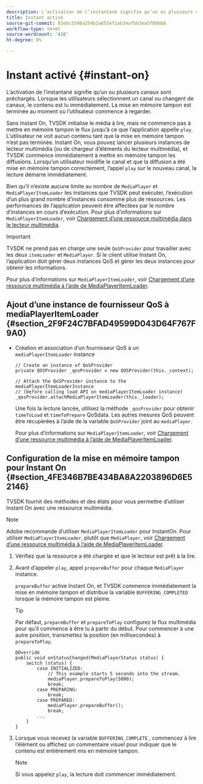 ```yaml
---
description: L’activation de l’instantané signifie qu’un ou plusieurs canaux sont préchargés. Lorsque les utilisateurs sélectionnent un canal ou changent de canaux, le contenu est lu immédiatement. La mise en mémoire tampon est terminée au moment où l’utilisateur commence à regarder.
title: Instant activé
source-git-commit: 02ebc3548a254b2a6554f1ab34afbb3ea5f09bb8
workflow-type: tm+mt
source-wordcount: '410'
ht-degree: 0%

---
```


# Instant activé {#instant-on}

L’activation de l’instantané signifie qu’un ou plusieurs canaux sont préchargés. Lorsque les utilisateurs sélectionnent un canal ou changent de canaux, le contenu est lu immédiatement. La mise en mémoire tampon est terminée au moment où l’utilisateur commence à regarder.

Sans Instant On, TVSDK initialise le média à lire, mais ne commence pas à mettre en mémoire tampon le flux jusqu’à ce que l’application appelle `play`. L’utilisateur ne voit aucun contenu tant que la mise en mémoire tampon n’est pas terminée. Instant On, vous pouvez lancer plusieurs instances de lecteur multimédia (ou de chargeur d’éléments du lecteur multimédia), et TVSDK commence immédiatement à mettre en mémoire tampon les diffusions. Lorsqu’un utilisateur modifie le canal et que la diffusion a été mise en mémoire tampon correctement, l’appel `play` sur le nouveau canal, la lecture démarre immédiatement.

Bien qu’il n’existe aucune limite au nombre de `MediaPlayer` et `MediaPlayerItemLoader` les instances que TVSDK peut exécuter, l’exécution d’un plus grand nombre d’instances consomme plus de ressources. Les performances de l’application peuvent être affectées par le nombre d’instances en cours d’exécution. Pour plus d’informations sur `MediaPlayerItemLoader`, voir [Chargement d’une ressource multimédia dans le lecteur multimédia](../../../tvsdk-3x-android-prog/android-3x-content-playback-options-android2/mediaplayer-initialize-for-video/android-3x-media-resource-load.md).

>[!IMPORTANT]
>
>TVSDK ne prend pas en charge une seule `QoSProvider` pour travailler avec les deux `itemLoader` et `MediaPlayer`. Si le client utilise Instant On, l’application doit gérer deux instances QoS et gérer les deux instances pour obtenir les informations.

Pour plus d’informations sur `MediaPlayerItemLoader`, voir [Chargement d’une ressource multimédia à l’aide de MediaPlayerItemLoader](../../../tvsdk-3x-android-prog/android-3x-content-playback-options-android2/mediaplayer-initialize-for-video/android-3x-media-resource-mediaplayeritemloader.md).

## Ajout d’une instance de fournisseur QoS à mediaPlayerItemLoader {#section_2F9F24C7BFAD49599D043D64F767F9A0}

* Création et association d’un fournisseur QoS à un `mediaPlayerItemLoader` instance

  ```
  // Create an instance of QoSProvider  
  private QOSProvider _qosProvider = new QOSProvider(this._context);  
  
  // Attach the QoSProvider instance to the mediaPlayerItemLoaderInstance  
  // (before calling load API on mediaPlayerItemLoader instance)  
  _qosProvider.attachMediaPlayerItemLoader(this._loader); 
  ```

  Une fois la lecture lancée, utilisez la méthode `_qosProvider` pour obtenir `timeToLoad` et `timeToPrepare` QoSdata. Les autres mesures QoS peuvent être récupérées à l’aide de la variable `QoSProvider` joint au `mediaPlayer`.

  Pour plus d’informations sur `MediaPlayerItemLoader`, voir [Chargement d’une ressource multimédia à l’aide de MediaPlayerItemLoader](../../../tvsdk-3x-android-prog/android-3x-content-playback-options-android2/mediaplayer-initialize-for-video/android-3x-media-resource-mediaplayeritemloader.md).

## Configuration de la mise en mémoire tampon pour Instant On {#section_4FE346B7BE434BA8A2203896D6E52146}

TVSDK fournit des méthodes et des états pour vous permettre d’utiliser Instant On avec une ressource multimédia.

>[!NOTE]
>
>Adobe recommande d’utiliser `MediaPlayerItemLoader` pour InstantOn. Pour utiliser `MediaPlayerItemLoader`, plutôt que `MediaPlayer`, voir [Chargement d’une ressource multimédia à l’aide de MediaPlayerItemLoader](../../../tvsdk-3x-android-prog/android-3x-content-playback-options-android2/mediaplayer-initialize-for-video/android-3x-media-resource-mediaplayeritemloader.md).

1. Vérifiez que la ressource a été chargée et que le lecteur est prêt à la lire.
1. Avant d’appeler `play`, appel `prepareBuffer` pour chaque `MediaPlayer` instance.

   `prepareBuffer` active Instant On, et TVSDK commence immédiatement la mise en mémoire tampon et distribue la variable `BUFFERING_COMPLETED` lorsque la mémoire tampon est pleine.

   >[!TIP]
   >
   >Par défaut, `prepareBuffer` et `prepareToPlay` configurez le flux multimédia pour qu’il commence à être lu à partir du début. Pour commencer à une autre position, transmettez la position (en millisecondes) à `prepareToPlay`.

   ```
   @Override 
   public void onStatusChanged(MediaPlayerStatus status) { 
       switch (status) { 
           case INITIALIZED: 
               // This example starts 5 seconds into the stream. 
               mediaPlayer.prepareToPlay(5000); 
               break; 
           case PREPARING: 
               break; 
           case PREPARED: 
               mediaPlayer.prepareBuffer(); 
               break; 
           ... 
       } 
   }
   ```

1. Lorsque vous recevez la variable `BUFFERING_COMPLETE` , commencez à lire l’élément ou affichez un commentaire visuel pour indiquer que le contenu est entièrement mis en mémoire tampon.

   >[!NOTE]
   >
   >Si vous appelez `play`, la lecture doit commencer immédiatement.
